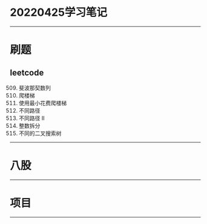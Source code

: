 # 20220425学习笔记

***

# 刷题

## leetcode

509. 斐波那契数列
70. 爬楼梯
746.  使用最小花费爬楼梯
62. 不同路径
63. 不同路径 II
343. 整数拆分
96. 不同的二叉搜索树

***

# 八股


***

# 项目

***